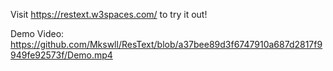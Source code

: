 Visit https://restext.w3spaces.com/ to try it out!

Demo Video: https://github.com/Mkswll/ResText/blob/a37bee89d3f6747910a687d2817f9949fe92573f/Demo.mp4

